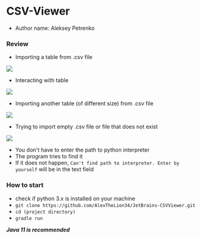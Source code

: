 # CSV-Viewer #
* Author name: Aleksey Petrenko

### Review ###

* Importing a table from .csv file

![](https://media.giphy.com/media/XfDe052F7ORQkVOI25/giphy.gif)

* Interacting with table

![](https://media.giphy.com/media/VHZaVIMSI0DfVQ5Vjg/giphy.gif)

* Importing another table (of different size) from .csv file

![](https://media.giphy.com/media/gFauhT6pRf2aTLKdiD/giphy.gif)

* Trying to import empty .csv file or file that does not exist

![](https://media.giphy.com/media/dXRe9HV0Mf02roTYIp/giphy.gif)

* You don't have to enter the path to python interpreter
* The program tries to find it
* If it does not happen, `Can't find path to interpreter. Enter by yourself` will be in the text field

### How to start ###
* check if python 3.x is installed on your machine 
* `git clone https://github.com/AlexTheLion34/JetBrains-CSVViewer.git`
* `cd (project directory)`
* `gradle run`

***Java 11 is recommended***